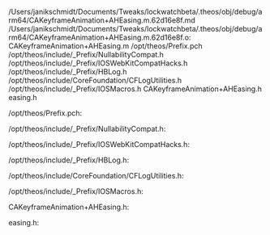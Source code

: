 /Users/janikschmidt/Documents/Tweaks/lockwatchbeta/.theos/obj/debug/arm64/CAKeyframeAnimation+AHEasing.m.62d16e8f.md /Users/janikschmidt/Documents/Tweaks/lockwatchbeta/.theos/obj/debug/arm64/CAKeyframeAnimation+AHEasing.m.62d16e8f.o: \
  CAKeyframeAnimation+AHEasing.m /opt/theos/Prefix.pch \
  /opt/theos/include/_Prefix/NullabilityCompat.h \
  /opt/theos/include/_Prefix/IOSWebKitCompatHacks.h \
  /opt/theos/include/_Prefix/HBLog.h \
  /opt/theos/include/CoreFoundation/CFLogUtilities.h \
  /opt/theos/include/_Prefix/IOSMacros.h CAKeyframeAnimation+AHEasing.h \
  easing.h

/opt/theos/Prefix.pch:

/opt/theos/include/_Prefix/NullabilityCompat.h:

/opt/theos/include/_Prefix/IOSWebKitCompatHacks.h:

/opt/theos/include/_Prefix/HBLog.h:

/opt/theos/include/CoreFoundation/CFLogUtilities.h:

/opt/theos/include/_Prefix/IOSMacros.h:

CAKeyframeAnimation+AHEasing.h:

easing.h:
